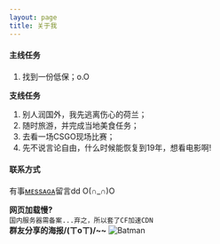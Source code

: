 ```yaml
---
layout: page
title: 关于我
---
```

#### 主线任务
1. 找到一份低保；o.O

**支线任务**
1. 别人润国外，我先逃离伤心的荷兰；
2. 随时旅游，并完成当地美食任务；
3. 去看一场CSGO现场比赛；
4. 先不说言论自由，什么时候能恢复到19年，想看电影啊!

#### 联系方式
有事[ᴍᴇssᴀɢᴀ](/Message)留言dd O(∩_∩)O

**网页加载慢?**
<br>`国内服务器需备案...弃之，所以套了CF加速CDN`<br>
**群友分享的海报/(ㄒoㄒ)/~~**
![Batman](https://aroucc.oss-cn-hangzhou.aliyuncs.com/images/xinbianfuxia.jpg)
